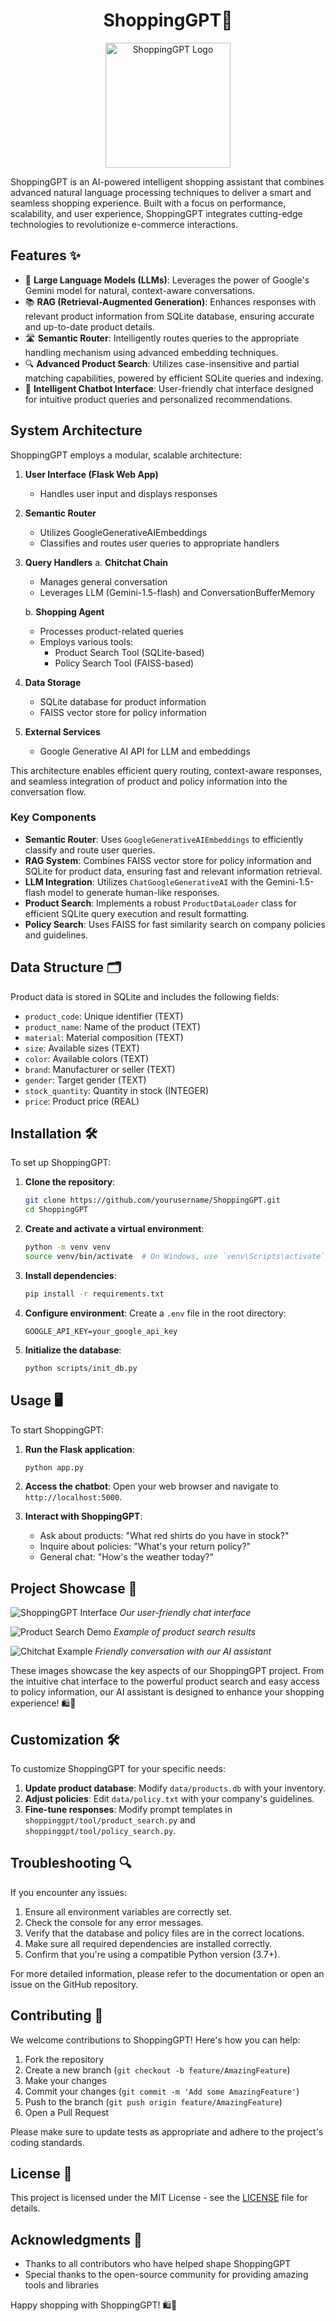 <h1 align="center">ShoppingGPT🌼</h1>

<p align="center">
  <img src="public/shoppinggpt_logo.png" alt="ShoppingGPT Logo" width="200" height="auto">
</p>

ShoppingGPT is an AI-powered intelligent shopping assistant that combines advanced natural language processing techniques to deliver a smart and seamless shopping experience. Built with a focus on performance, scalability, and user experience, ShoppingGPT integrates cutting-edge technologies to revolutionize e-commerce interactions.

## Features ✨

- 🧠 **Large Language Models (LLMs)**: Leverages the power of Google's Gemini model for natural, context-aware conversations.
- 📚 **RAG (Retrieval-Augmented Generation)**: Enhances responses with relevant product information from SQLite database, ensuring accurate and up-to-date product details.
- 🛣️ **Semantic Router**: Intelligently routes queries to the appropriate handling mechanism using advanced embedding techniques.
- 🔍 **Advanced Product Search**: Utilizes case-insensitive and partial matching capabilities, powered by efficient SQLite queries and indexing.
- 💬 **Intelligent Chatbot Interface**: User-friendly chat interface designed for intuitive product queries and personalized recommendations.


## System Architecture

ShoppingGPT employs a modular, scalable architecture:

1. **User Interface (Flask Web App)**
   - Handles user input and displays responses

2. **Semantic Router**
   - Utilizes GoogleGenerativeAIEmbeddings
   - Classifies and routes user queries to appropriate handlers

3. **Query Handlers**
   a. **Chitchat Chain**
      - Manages general conversation
      - Leverages LLM (Gemini-1.5-flash) and ConversationBufferMemory
   
   b. **Shopping Agent**
      - Processes product-related queries
      - Employs various tools:
        - Product Search Tool (SQLite-based)
        - Policy Search Tool (FAISS-based)

4. **Data Storage**
   - SQLite database for product information
   - FAISS vector store for policy information

5. **External Services**
   - Google Generative AI API for LLM and embeddings

This architecture enables efficient query routing, context-aware responses, and seamless integration of product and policy information into the conversation flow.


### Key Components

- **Semantic Router**: Uses `GoogleGenerativeAIEmbeddings` to efficiently classify and route user queries.
- **RAG System**: Combines FAISS vector store for policy information and SQLite for product data, ensuring fast and relevant information retrieval.
- **LLM Integration**: Utilizes `ChatGoogleGenerativeAI` with the Gemini-1.5-flash model to generate human-like responses.
- **Product Search**: Implements a robust `ProductDataLoader` class for efficient SQLite query execution and result formatting.
- **Policy Search**: Uses FAISS for fast similarity search on company policies and guidelines.

## Data Structure 🗂️

Product data is stored in SQLite and includes the following fields:

- `product_code`: Unique identifier (TEXT)
- `product_name`: Name of the product (TEXT)
- `material`: Material composition (TEXT)
- `size`: Available sizes (TEXT)
- `color`: Available colors (TEXT)
- `brand`: Manufacturer or seller (TEXT)
- `gender`: Target gender (TEXT)
- `stock_quantity`: Quantity in stock (INTEGER)
- `price`: Product price (REAL)

## Installation 🛠️

To set up ShoppingGPT:

1. **Clone the repository**:
    ```bash
    git clone https://github.com/yourusername/ShoppingGPT.git
    cd ShoppingGPT
    ```

2. **Create and activate a virtual environment**:
    ```bash
    python -m venv venv
    source venv/bin/activate  # On Windows, use `venv\Scripts\activate`
    ```

3. **Install dependencies**:
    ```bash
    pip install -r requirements.txt
    ```

4. **Configure environment**:
   Create a `.env` file in the root directory:
   ```
   GOOGLE_API_KEY=your_google_api_key
   ```

5. **Initialize the database**:
    ```bash
    python scripts/init_db.py
    ```

## Usage 🖥️

To start ShoppingGPT:

1. **Run the Flask application**:
   ```bash
   python app.py
   ```

2. **Access the chatbot**:
   Open your web browser and navigate to `http://localhost:5000`.

3. **Interact with ShoppingGPT**:
   - Ask about products: "What red shirts do you have in stock?"
   - Inquire about policies: "What's your return policy?"
   - General chat: "How's the weather today?"

## Project Showcase 📸

![ShoppingGPT Interface](public/interface.png)
*Our user-friendly chat interface*


![Product Search Demo](public/product_search.png)
*Example of product search results*


![Chitchat Example](public/chitchat_example.png)
*Friendly conversation with our AI assistant*


These images showcase the key aspects of our ShoppingGPT project. From the intuitive chat interface to the powerful product search and easy access to policy information, our AI assistant is designed to enhance your shopping experience! 🛍️🤖

## Customization 🛠️

To customize ShoppingGPT for your specific needs:

1. **Update product database**: Modify `data/products.db` with your inventory.
2. **Adjust policies**: Edit `data/policy.txt` with your company's guidelines.
3. **Fine-tune responses**: Modify prompt templates in `shoppinggpt/tool/product_search.py` and `shoppinggpt/tool/policy_search.py`.

## Troubleshooting 🔍

If you encounter any issues:

1. Ensure all environment variables are correctly set.
2. Check the console for any error messages.
3. Verify that the database and policy files are in the correct locations.
4. Make sure all required dependencies are installed correctly.
5. Confirm that you're using a compatible Python version (3.7+).

For more detailed information, please refer to the documentation or open an issue on the GitHub repository.

## Contributing 🤝

We welcome contributions to ShoppingGPT! Here's how you can help:

1. Fork the repository
2. Create a new branch (`git checkout -b feature/AmazingFeature`)
3. Make your changes
4. Commit your changes (`git commit -m 'Add some AmazingFeature'`)
5. Push to the branch (`git push origin feature/AmazingFeature`)
6. Open a Pull Request

Please make sure to update tests as appropriate and adhere to the project's coding standards.

## License 📄

This project is licensed under the MIT License - see the [LICENSE](LICENSE) file for details.

## Acknowledgments 👏

- Thanks to all contributors who have helped shape ShoppingGPT
- Special thanks to the open-source community for providing amazing tools and libraries

Happy shopping with ShoppingGPT! 🛍️🤖